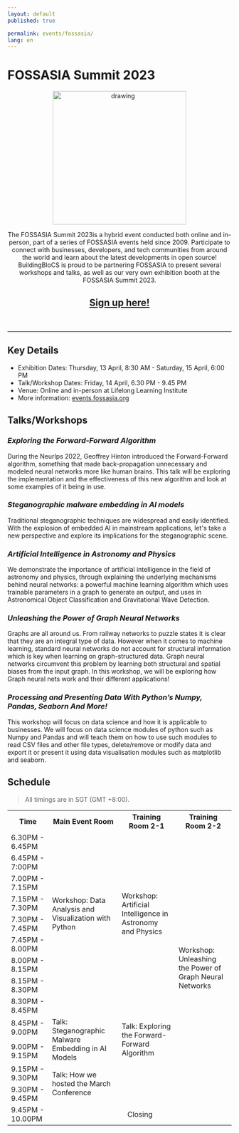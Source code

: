 ```yaml
---
layout: default
published: true

permalink: events/fossasia/
lang: en
---
```


# FOSSASIA Summit 2023

<p align="center">
  <img style="margin: auto;" src="/2023/assets/img/BBCS X FOSSAsia.png" alt="drawing" width="300"/>
</p>

<p style="text-align: center"> The FOSSASIA Summit 2023is a hybrid event conducted both online and in-person, part of a series of FOSSASIA events held since 2009. Participate to connect with businesses, developers, and tech communities from around the world and learn about the latest developments in open source! 
BuildingBloCS is proud to be partnering FOSSASIA to present several workshops and talks, as well as our very own exhibition booth at the FOSSASIA Summit 2023. 
</p>

## <a class="btn" style="display: block; margin: 0 auto; text-align: center; height: 60px; width: 250px" href="https://go.buildingblocs.sg/fossasia2023signup"> Sign up here! </a> 

---

## Key Details

- Exhibition Dates: Thursday, 13 April, 8:30 AM - Saturday, 15 April, 6:00 PM
- Talk/Workshop Dates: Friday, 14 April, 6.30 PM - 9.45 PM
- Venue: Online and in-person at Lifelong Learning Institute
- More information: [events.fossasia.org](https://events.fossasia.org/)

## Talks/Workshops

### _Exploring the Forward-Forward Algorithm_
During the NeurIps 2022, Geoffrey Hinton introduced the Forward-Forward algorithm, something that made back-propagation unnecessary and modeled neural networks more like human brains. This talk will be exploring the implementation and the effectiveness of this new algorithm and look at some examples of it being in use.

### _Steganographic malware embedding in AI models_
Traditional steganographic techniques are widespread and easily identified. With the explosion of embedded AI in mainstream applications, let's take a new perspective and explore its implications for the steganographic scene.

### _Artificial Intelligence in Astronomy and Physics_
We demonstrate the importance of artificial intelligence in the field of astronomy and physics, through explaining the underlying mechanisms behind neural networks: a powerful machine learning algorithm which uses trainable parameters in a graph to generate an output, and uses in Astronomical Object Classification and Gravitational Wave Detection.

### _Unleashing the Power of Graph Neural Networks_
Graphs are all around us. From railway networks to puzzle states it is clear that they are an integral type of data. However when it comes to machine learning, standard neural networks do not account for structural information which is key when learning on graph-structured data. Graph neural networks circumvent this problem by learning both structural and spatial biases from the input graph. In this workshop, we will be exploring how Graph neural nets work and their different applications!

### _Processing and Presenting Data With Python’s Numpy, Pandas, Seaborn And More!_
This workshop will focus on data science and how it is applicable to businesses. We will focus on data science modules of python such as Numpy and Pandas and will teach them on how to use such modules to read CSV files and other file types, delete/remove or modify data and export it or present it using data visualisation modules such as matplotlib and seaborn. 

## Schedule

> All timings are in SGT (GMT +8:00).

<table>
  <tr>
    <th>Time</th>
    <th>Main Event Room</th>
    <th>Training Room 2-1</th>
    <th>Training Room 2-2</th>
  </tr>
  <tr>
    <td>6.30PM - 6.45PM</td>
    <td rowspan="8" style="vertical-align: middle">Workshop: Data Analysis and Visualization with Python</td>
    <td rowspan="8" style="vertical-align: middle">Workshop: Artificial Intelligence in Astronomy and Physics</td>
    <td rowspan="13" style="vertical-align: middle">Workshop: Unleashing the Power of Graph Neural Networks</td>
  </tr>
  <tr>
    <td>6.45PM - 7:00PM</td>
  </tr>
  <tr> 
    <td>7.00PM - 7.15PM</td>
  </tr> 
  <tr>
    <td>7.15PM - 7.30PM</td> 
  </tr> 
  <tr> 
    <td>7.30PM - 7.45PM</td> 
  </tr> 
  <tr>
    <td>7.45PM - 8.00PM</td>
  </tr>
  <tr>
    <td>8.00PM - 8.15PM</td>
  </tr>
  <tr>
    <td>8.15PM - 8.30PM</td>
  </tr>
  <tr>
    <td>8.30PM - 8.45PM</td>
  </tr>
  <tr>
    <td>8.45PM - 9.00PM</td>
    <td rowspan="2" style="vertical-align: middle">Talk: Steganographic Malware Embedding in AI Models</td>
    <td rowspan="2" style="vertical-align: middle">Talk: Exploring the Forward-Forward Algorithm</td>
  </tr>
  <tr>
    <td>9.00PM - 9.15PM</td>
  </tr>
  <tr>
    <td>9.15PM - 9.30PM</td>
    <td rowspan="2" style="vertical-align: middle">Talk: How we hosted the March Conference</td>
    <td rowspan="2"></td>
  </tr>
  <tr>
    <td>9.30PM - 9.45PM</td>
  </tr>
  <tr>
    <td>9.45PM - 10.00PM</td>
    <td colspan="3" style="vertical-align: middle; text-align: center">Closing</td>
  </tr>
</table>
